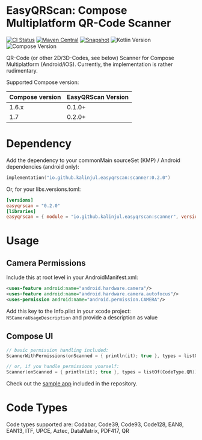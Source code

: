 # EasyQRScan: Compose Multiplatform QR-Code Scanner
[![CI Status](https://img.shields.io/github/actions/workflow/status/kalinjul/EasyQRScan/main.yml)]((https://github.com/kalinjul/EasyQRScan/actions/workflows/main.yml))
[![Maven Central](https://img.shields.io/maven-central/v/io.github.kalinjul.easyqrscan/scanner)](https://repo1.maven.org/maven2/io/github/kalinjul/easyqrscan/scanner/)
[![Snapshot](https://img.shields.io/nexus/s/io.github.kalinjul.easyqrscan/scanner?server=https%3A%2F%2Fs01.oss.sonatype.org&label=latest%20snapshot)](https://s01.oss.sonatype.org/content/repositories/snapshots/io/github/kalinjul/easyqrscan/scanner/)
![Kotlin Version](https://kotlin-version.aws.icerock.dev/kotlin-version?group=io.github.kalinjul.easyqrscan&name=scanner)
![Compose Version](https://img.shields.io/badge/dynamic/toml?url=https%3A%2F%2Fraw.githubusercontent.com%2Fkalinjul%2FEasyQRScan%2Fmain%2Fgradle%2Flibs.versions.toml&query=%24.versions%5B'compose-multiplatform'%5D&label=Compose%20Version)

QR-Code (or other 2D/3D-Codes, see below) Scanner for Compose Multiplatform (Android/iOS).
Currently, the implementation is rather rudimentary.

Supported Compose version:

 | Compose version | EasyQRScan Version |
|-----------------|--------------------|
| 1.6.x           | 0.1.0+             |
| 1.7             | 0.2.0+             |

# Dependency
Add the dependency to your commonMain sourceSet (KMP) / Android dependencies (android only):
```kotlin
implementation("io.github.kalinjul.easyqrscan:scanner:0.2.0")
```

Or, for your libs.versions.toml:
```toml
[versions]
easyqrscan = "0.2.0"
[libraries]
easyqrscan = { module = "io.github.kalinjul.easyqrscan:scanner", version.ref = "easyqrscan" }
```

# Usage
## Camera Permissions
Include this at root level in your AndroidManifest.xml:
```xml
<uses-feature android:name="android.hardware.camera"/>
<uses-feature android:name="android.hardware.camera.autofocus"/>
<uses-permission android:name="android.permission.CAMERA"/>
```

Add this key to the Info.plist in your xcode project:
```NSCameraUsageDescription``` and provide a description as value

## Compose UI
```kotlin
// basic permission handling included:
ScannerWithPermissions(onScanned = { println(it); true }, types = listOf(CodeType.QR))

// or, if you handle permissions yourself:
Scanner(onScanned = { println(it); true }, types = listOf(CodeType.QR))
```

Check out the [sample app](./sample-app) included in the repository.

# Code Types
Code types supported are:
Codabar, Code39, Code93, Code128, EAN8, EAN13, ITF, UPCE, Aztec, DataMatrix, PDF417, QR